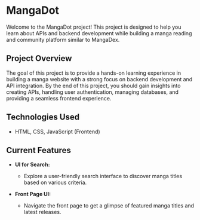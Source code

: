# MangaDot 

Welcome to the MangaDot project! This project is designed to help you learn about APIs and backend development while building a manga reading and community platform similar to MangaDex.

## Project Overview

The goal of this project is to provide a hands-on learning experience in building a manga website with a strong focus on backend development and API integration. By the end of this project, you should gain insights into creating APIs, handling user authentication, managing databases, and providing a seamless frontend experience.

## Technologies Used

- HTML, CSS, JavaScript (Frontend)

## Current Features

- **UI for Search:**
  - Explore a user-friendly search interface to discover manga titles based on various criteria.

- **Front Page UI:**
  - Navigate the front page to get a glimpse of featured manga titles and latest releases.